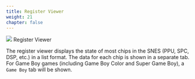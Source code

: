 ```yaml
---
title: Register Viewer
weight: 21
chapter: false
---
```


<div class="imgBox"><div>
	<img src="/images/RegisterViewer.png" />
	<span>Register Viewer</span>
</div></div>

The register viewer displays the state of most chips in the SNES (PPU, SPC, DSP, etc.) in a list format. The data for each chip is shown in a separate tab. For Game Boy games (including Game Boy Color and Super Game Boy), a `Game Boy` tab will be shown.